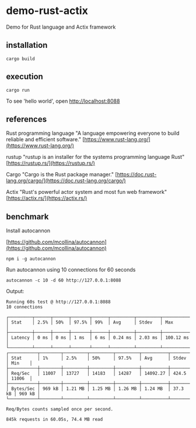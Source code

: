 # demo-rust-actix
Demo for Rust language and Actix framework

## installation

````
cargo build
````

## execution

````
cargo run
````

To see 'hello world', open [http://localhost:8088](http://localhost:8088)

## references

Rust programming language
"A language empowering everyone to build reliable and efficient software."
[https://www.rust-lang.org/](https://www.rust-lang.org/)

rustup
"rustup is an installer for the systems programming language Rust"
[https://rustup.rs/](https://rustup.rs/)

Cargo
"Cargo is the Rust package manager."
[https://doc.rust-lang.org/cargo/](https://doc.rust-lang.org/cargo/)

Actix
"Rust's powerful actor system and most fun web framework"
[https://actix.rs/](https://actix.rs/)

## benchmark

Install autocannon

[https://github.com/mcollina/autocannon](https://github.com/mcollina/autocannon)

````
npm i -g autocannon
````

Run autocannon using 10 connections for 60 seconds

````
autocannon -c 10 -d 60 http://127.0.0.1:8088
````

Output:

````
Running 60s test @ http://127.0.0.1:8088
10 connections

┌─────────┬──────┬──────┬───────┬──────┬─────────┬─────────┬───────────┐
│ Stat    │ 2.5% │ 50%  │ 97.5% │ 99%  │ Avg     │ Stdev   │ Max       │
├─────────┼──────┼──────┼───────┼──────┼─────────┼─────────┼───────────┤
│ Latency │ 0 ms │ 0 ms │ 1 ms  │ 6 ms │ 0.24 ms │ 2.03 ms │ 100.12 ms │
└─────────┴──────┴──────┴───────┴──────┴─────────┴─────────┴───────────┘
┌───────────┬────────┬─────────┬─────────┬─────────┬──────────┬─────────┬────────┐
│ Stat      │ 1%     │ 2.5%    │ 50%     │ 97.5%   │ Avg      │ Stdev   │ Min    │
├───────────┼────────┼─────────┼─────────┼─────────┼──────────┼─────────┼────────┤
│ Req/Sec   │ 11007  │ 13727   │ 14183   │ 14287   │ 14092.27 │ 424.5   │ 11006  │
├───────────┼────────┼─────────┼─────────┼─────────┼──────────┼─────────┼────────┤
│ Bytes/Sec │ 969 kB │ 1.21 MB │ 1.25 MB │ 1.26 MB │ 1.24 MB  │ 37.3 kB │ 969 kB │
└───────────┴────────┴─────────┴─────────┴─────────┴──────────┴─────────┴────────┘

Req/Bytes counts sampled once per second.

845k requests in 60.05s, 74.4 MB read
````

